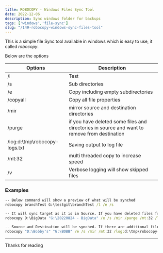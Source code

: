 ```yaml
--- 
title: ROBOCOPY - Windows Files Sync Tool
date: 2022-12-06
description: Sync windows folder for backups
tags: ['windows','file-sync']
slug: "/149-robocopy-windows-sync-files-tool"
---
```


This is a simple file Sync tool available in windows which is easy to use, it called *robocopy*. 

Below are the options

| Options                       | Description                                                                                  |
|-------------------------------|----------------------------------------------------------------------------------------------|
| /l                            | Test                                                                                         |
| /s                            | Sub directories                                                                              |
| /e                            | Copy including empty subdirectories                                                          |
| /copyall                      | Copy all file properties                                                                     |
| /mir                          | mirror source and destination directories                                                    |
| /purge                        | if you have deleted some files and directories in source and want to remove from destination |
| /log:d:\tmp\robocopy-logs.txt | Saving output to log file                                                                    |
| /mt:32                        | multi threaded copy to increase speed                                                        |
| /v                            | Verbose logging will show skipped files                                                      |

### Examples

```cmd
-- Below command will show a preview of what will be synched
robocopy branchTest G:\testgit\branchTest /l /e /s

-- It will sync target as it is in Source. If you have deleted files from source, it will be deleted it the target
robocopy D:\BigData "G:\20220824 - BigData" /e /s /mir /purge /mt:32 /log:d:\tmp\robocopy-bigdata.txt

-- Source and Destination will be synched. If there are additional files in target, it will not be deleted.
robocopy "D:\Bobby's" "G:\BOBB" /e /s /mir /mt:32 /log:d:\tmp\robocopy-bobbys.txt
```

* * * 

Thanks for reading